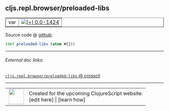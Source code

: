 ## cljs.repl.browser/preloaded-libs



 <table border="1">
<tr>
<td>var</td>
<td><a href="https://github.com/cljsinfo/cljs-api-docs/tree/0.0-1424"><img valign="middle" alt="[+] 0.0-1424" title="Added in 0.0-1424" src="https://img.shields.io/badge/+-0.0--1424-lightgrey.svg"></a> </td>
</tr>
</table>









Source code @ [github](https://github.com/clojure/clojurescript/blob/r2723/src/clj/cljs/repl/browser.clj#L27):

```clj
(def preloaded-libs (atom #{}))
```

<!--
Repo - tag - source tree - lines:

 <pre>
clojurescript @ r2723
└── src
    └── clj
        └── cljs
            └── repl
                └── <ins>[browser.clj:27](https://github.com/clojure/clojurescript/blob/r2723/src/clj/cljs/repl/browser.clj#L27)</ins>
</pre>

-->

---



###### External doc links:

[`cljs.repl.browser/preloaded-libs` @ crossclj](http://crossclj.info/fun/cljs.repl.browser/preloaded-libs.html)<br>

---

 <table>
<tr><td>
<img valign="middle" align="right" width="48px" src="http://i.imgur.com/Hi20huC.png">
</td><td>
Created for the upcoming ClojureScript website.<br>
[edit here] | [learn how]
</td></tr></table>

[edit here]:https://github.com/cljsinfo/cljs-api-docs/blob/master/cljsdoc/cljs.repl.browser/preloaded-libs.cljsdoc
[learn how]:https://github.com/cljsinfo/cljs-api-docs/wiki/cljsdoc-files

<!--

This information was too distracting to show to readers, but I'll leave it
commented here since it is helpful to:

- pretty-print the data used to generate this document
- and show how to retrieve that data



The API data for this symbol:

```clj
{:ns "cljs.repl.browser",
 :name "preloaded-libs",
 :type "var",
 :source {:code "(def preloaded-libs (atom #{}))",
          :title "Source code",
          :repo "clojurescript",
          :tag "r2723",
          :filename "src/clj/cljs/repl/browser.clj",
          :lines [27]},
 :full-name "cljs.repl.browser/preloaded-libs",
 :full-name-encode "cljs.repl.browser/preloaded-libs",
 :history [["+" "0.0-1424"]]}

```

Retrieve the API data for this symbol:

```clj
;; from Clojure REPL
(require '[clojure.edn :as edn])
(-> (slurp "https://raw.githubusercontent.com/cljsinfo/cljs-api-docs/catalog/cljs-api.edn")
    (edn/read-string)
    (get-in [:symbols "cljs.repl.browser/preloaded-libs"]))
```

-->

